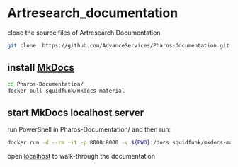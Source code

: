 # Artresearch_documentation


clone the source files of Artresearch Documentation
```bash
git clone  https://github.com/AdvanceServices/Pharos-Documentation.git
```


## install [MkDocs](https://squidfunk.github.io/mkdocs-material/getting-started/)

```bash
cd Pharos-Documentation/
docker pull squidfunk/mkdocs-material
```



## start MkDocs localhost server
run  PowerShell in Pharos-Documentation/ and then run:
```bash
docker run -d --rm -it -p 8000:8000 -v ${PWD}:/docs squidfunk/mkdocs-material
```

open [localhost](http://localhost:8000/) to walk-through the documentation 
